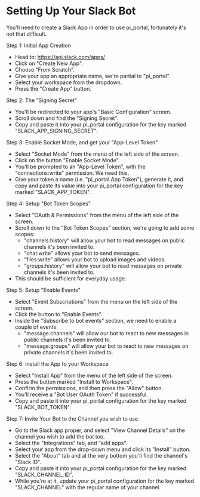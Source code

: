 # Setting Up Your Slack Bot

You'll need to create a Slack App in order to use pi_portal, fortunately it's not that difficult.

Step 1: Initial App Creation
- Head to: https://api.slack.com/apps/
- Click on "Create New App".
- Choose "From Scratch".
- Give your app an appropriate name, we're partial to "pi_portal".
- Select your workspace from the dropdown.
- Press the "Create App" button.

Step 2: The "Signing Secret"
- You'll be redirected to your app's "Basic Configuration" screen. 
- Scroll down and find the "Signing Secret".
- Copy and paste it into your pi_portal configuration for the key marked "SLACK_APP_SIGNING_SECRET".

Step 3: Enable Socket Mode, and get your "App-Level Token"
- Select "Socket Mode" from the menu of the left side of the screen.
- Click on the button "Enable Socket Mode".
- You'll be prompted to an "App-Level Token", with the "connections:write" permission. We need this.
- Give your token a name (i.e. "pi_portal App Token"), generate it, and copy and paste its value into your pi_portal configuration for the key marked "SLACK_APP_TOKEN".

Step 4: Setup "Bot Token Scopes"
- Select "OAuth & Permissions" from the menu of the left side of the screen.
- Scroll down to the "Bot Token Scopes" section, we're going to add some scopes:
  - "channels:history" will allow your bot to read messages on public channels it's been invited to.
  - "chat:write" allows your bot to send messages.
  - "files:write" allows your bot to upload images and videos.
  - "groups:history" will allow your bot to read messages on private channels it's been invited to.
- This should be sufficient for everyday usage.

Step 5: Setup "Enable Events"
- Select "Event Subscriptions" from the menu on the left side of the screen.
- Click the button to "Enable Events".
- Inside the "Subscribe to bot events" section, we need to enable a couple of events:
  - "message.channels" will allow our bot to react to new messages in public channels it's been invited to.
  - "message.groups" will allow your bot to react to new messages on private channels it's been invited to.

Step 6: Install the App to your Workspace
- Select "Install App" from the menu of the left side of the screen.
- Press the button marked "Install to Workspace".
- Confirm the permissions, and then press the "Allow" button.
- You'll receive a "Bot User OAuth Token" if successful.
- Copy and paste it into your pi_portal configuration for the key marked "SLACK_BOT_TOKEN". 

Step 7: Invite Your Bot to the Channel you wish to use
- Go to the Slack app proper, and select "View Channel Details" on the channel you wish to add the bot too.
- Select the "Integrations" tab, and "add apps".
- Select your app from the drop-down menu and click its "Install" button.
- Select the "About" tab and at the very bottom you'll find the channel's "Slack ID".
- Copy and paste it into your pi_portal configuration for the key marked "SLACK_CHANNEL_ID".
- While you're at it, update your pi_portal configuration for the key marked "SLACK_CHANNEL" with the regular name of your channel.
